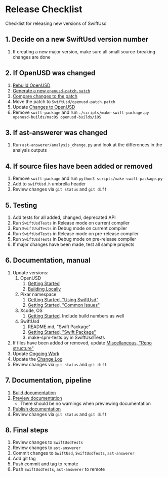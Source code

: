 # Release Checklist

Checklist for releasing new versions of SwiftUsd

## 1. Decide on a new SwiftUsd version number
1. If creating a new major version, make sure all small source-breaking changes are done


## 2. If OpenUSD was changed
1. [Rebuild OpenUSD](<doc:BuildingLocally>)
1. [Generate a new `openusd-patch.patch`](<doc:CheatSheet#Generating-a-new-patch>)
1. [Compare changes to the patch](<doc:CheatSheet#Comparing-the-differences-between-an-old-patch-and-a-new-patch>)
1. Move the patch to `SwiftUsd/openusd-patch.patch`
1. Update [Changes to OpenUSD](<doc:ChangesToOpenUSD>)
1. Remove `swift-package` and run `./scripts/make-swift-package.py openusd-builds/macOS openusd-builds/iOS`


## 3. If ast-answerer was changed
1. Run `ast-answerer/analysis_change.py` and look at the differences in the analysis outputs


## 4. If source files have been added or removed
1. Remove `swift-package` and run `python3 scripts/make-swift-package.py`
1. Add to `swiftUsd.h` umbrella header
1. Review changes via `git status` and `git diff`


## 5. Testing
1. Add tests for all added, changed, deprecated API
1. Run `SwiftUsdTests` in Release mode on current compiler
1. Run `SwiftUsdTests` in Debug mode on current compiler
1. Run `SwiftUsdTests` in Release mode on pre-release compiler
1. Run `SwiftUsdTests` in Debug mode on pre-release compiler
1. If major changes have been made, test all sample projects


## 6. Documentation, manual
1. Update versions:
    1. OpenUSD
        1. [Getting Started](<doc:GettingStarted>)
        1. [Building Locally](<doc:BuildingLocally>)
    1. Pixar namespace
        1. [Getting Started, "Using SwiftUsd"](<doc:GettingStarted#Using-SwiftUsd>)
        1. [Getting Started, "Common Issues"](<doc:GettingStarted#Common-issues>)
    1. Xcode, OS
        1. [Getting Started](<doc:GettingStarted>). Include build numbers as well
    1. SwiftUsd
        1. README.md, "Swift Package"
        1. [Getting Started, "Swift Package"](<doc:GettingStarted#Swift-Package>)
        1. make-spm-tests.py in SwiftUsdTests
1. If files have been added or removed, update [Miscellaneous, "Repo structure"](<doc:Miscellaneous#Repo-structure>)
1. Update [Ongoing Work](<doc:OngoingWork>)
1. Update the [Change Log](<doc:ChangeLog>)
1. Review changes via `git status` and `git diff`


## 7. Documentation, pipeline
1. [Build documentation](<doc:CheatSheet#Building-documentation>)
1. [Preview documentation](<doc:CheatSheet#Previewing-documentation>)
    - There should be no warnings when previewing documentation  
1. [Publish documentation](<doc:CheatSheet#Publishing-documentation>)
1. Review changes via `git status` and `git diff`


## 8. Final steps
1. Review changes to `SwiftUsdTests`
1. Review changes to `ast-answerer`
1. Commit changes to `SwiftUsd`, `SwiftUsdTests`, `ast-answerer`
1. Add git tag
1. Push commit and tag to remote
1. Push `SwiftUsdTests`, `ast-answerer` to remote







